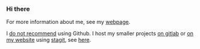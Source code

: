 ### Hi there

For more information about me, see my [webpage](https://a3nm.net/).

I [do not recommend](https://giveupgithub.org/) using Github. I host my smaller projects [on gitlab](https://gitlab.com/a3nm) or [on my website](https://a3nm.net/git/) using [stagit](https://git.2f30.org/stagit/), see [here](https://a3nm.net/blog/cgit_stagit.html).
